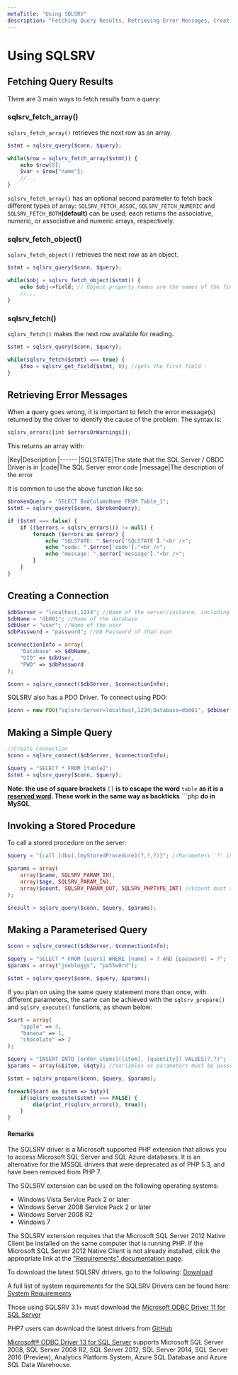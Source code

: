 ```yaml
---
metaTitle: "Using SQLSRV"
description: "Fetching Query Results, Retrieving Error Messages, Creating a Connection, Making a Simple Query, Invoking a Stored Procedure, Making a Parameterised Query"
---
```


# Using SQLSRV



## Fetching Query Results


There are 3 main ways to fetch results from a query:

### sqlsrv_fetch_array()

`sqlsrv_fetch_array()` retrieves the next row as an array.

```php
$stmt = sqlsrv_query($conn, $query);

while($row = sqlsrv_fetch_array($stmt)) {
    echo $row[0];
    $var = $row["name"];
    //...
}

```

`sqlsrv_fetch_array()` has an optional second parameter to fetch back different types of array: `SQLSRV_FETCH_ASSOC`, `SQLSRV_FETCH_NUMERIC` and `SQLSRV_FETCH_BOTH`**(default)** can be used; each returns the associative, numeric, or associative and numeric arrays, respectively.

### sqlsrv_fetch_object()

`sqlsrv_fetch_object()` retrieves the next row as an object.

```php
$stmt = sqlsrv_query($conn, $query);

while($obj = sqlsrv_fetch_object($stmt)) {
    echo $obj->field; // Object property names are the names of the fields from the query
    //...
}

```

### sqlsrv_fetch()

`sqlsrv_fetch()` makes the next row available for reading.

```php
$stmt = sqlsrv_query($conn, $query);

while(sqlsrv_fetch($stmt) === true) {
    $foo = sqlsrv_get_field($stmt, 0); //gets the first field -
}

```



## Retrieving Error Messages


When a query goes wrong, it is important to fetch the error message(s) returned by the driver to identify the cause of the problem. The syntax is:

```php
sqlsrv_errors([int $errorsOrWarnings]);

```

This returns an array with:

|Key|Description
|------
|SQLSTATE|The state that the SQL Server / OBDC Driver is in
|code|The SQL Server error code
|message|The description of the error

It is common to use the above function like so:

```php
$brokenQuery = "SELECT BadColumnName FROM Table_1";
$stmt = sqlsrv_query($conn, $brokenQuery);

if ($stmt === false) {
    if (($errors = sqlsrv_errors()) != null) {
        foreach ($errors as $error) {
            echo "SQLSTATE: ".$error['SQLSTATE']."<br />";
            echo "code: ".$error['code']."<br />";
            echo "message: ".$error['message']."<br />";
        }
    }
}

```



## Creating a Connection


```php
$dbServer = "localhost,1234"; //Name of the server/instance, including optional port number (default is 1433)
$dbName = "db001"; //Name of the database
$dbUser = "user"; //Name of the user
$dbPassword = "password"; //DB Password of that user

$connectionInfo = array(
    "Database" => $dbName, 
    "UID" => $dbUser,
    "PWD" => $dbPassword
);

$conn = sqlsrv_connect($dbServer, $connectionInfo);

```

SQLSRV also has a PDO Driver. To connect using PDO:

```php
$conn = new PDO("sqlsrv:Server=localhost,1234;Database=db001", $dbUser, $dbPassword);

```



## Making a Simple Query


```php
//Create Connection
$conn = sqlsrv_connect($dbServer, $connectionInfo);

$query = "SELECT * FROM [table]"; 
$stmt = sqlsrv_query($conn, $query);

```

**Note: the use of square brackets** `[]` **is to escape the word** `table` **as it is a [reserved word](https://msdn.microsoft.com/en-us/library/ms189822.aspx). These work in the same way as backticks** ```php **do in MySQL**.



## Invoking a Stored Procedure


To call a stored procedure on the server:

```php
$query = "{call [dbo].[myStoredProcedure](?,?,?)}"; //Parameters '?' includes OUT parameters

$params = array(
    array($name, SQLSRV_PARAM_IN),
    array($age, SQLSRV_PARAM_IN),
    array($count, SQLSRV_PARAM_OUT, SQLSRV_PHPTYPE_INT) //$count must already be initialised
);

$result = sqlsrv_query($conn, $query, $params);

```



## Making a Parameterised Query


```php
$conn = sqlsrv_connect($dbServer, $connectionInfo);

$query = "SELECT * FROM [users] WHERE [name] = ? AND [password] = ?";
$params = array("joebloggs", "pa55w0rd");

$stmt = sqlsrv_query($conn, $query, $params);

```

If you plan on using the same query statement more than once, with different parameters, the same can be achieved with the `sqlsrv_prepare()` and `sqlsrv_execute()` functions, as shown below:

```php
$cart = array(
    "apple" => 3,
    "banana" => 1,
    "chocolate" => 2
);

$query = "INSERT INTO [order_items]([item], [quantity]) VALUES(?,?)";
$params = array(&$item, &$qty); //Variables as parameters must be passed by reference

$stmt = sqlsrv_prepare($conn, $query, $params);

foreach($cart as $item => $qty){
    if(sqlsrv_execute($stmt) === FALSE) {
        die(print_r(sqlsrv_errors(), true));
    }
}

```



#### Remarks


The SQLSRV driver is a Microsoft supported PHP extension that allows you to access Microsoft SQL Server and SQL Azure databases. It is an alternative for the MSSQL drivers that were deprecated as of PHP 5.3, and have been removed from PHP 7.

The SQLSRV extension can be used on the following operating systems:

- Windows Vista Service Pack 2 or later
- Windows Server 2008 Service Pack 2 or later
- Windows Server 2008 R2
- Windows 7

The SQLSRV extension requires that the Microsoft SQL Server 2012 Native Client be installed on the same computer that is running PHP. If the Microsoft SQL Server 2012 Native Client is not already installed, click the appropriate link at the ["Requirements" documentation page](http://php.net/manual/en/sqlsrv.requirements.php).

To download the latest SQLSRV drivers, go to the following: [Download](https://msdn.microsoft.com/en-us/library/mt683517.aspx)

A full list of system requirements for the SQLSRV Drivers can be found here: [System Requirements](https://msdn.microsoft.com/en-us/library/cc296170.aspx)

Those using SQLSRV 3.1+ must download the [Microsoft ODBC Driver 11 for SQL Server](https://www.microsoft.com/en-us/download/details.aspx?id=36434)

PHP7 users can download the latest drivers from [GitHub](https://github.com/Azure/msphpsql/tree/PHP-7.0)

[Microsoft® ODBC Driver 13 for SQL Server](https://www.microsoft.com/en-us/download/details.aspx?id=50420) supports Microsoft SQL Server 2008, SQL Server 2008 R2, SQL Server 2012, SQL Server 2014, SQL Server 2016 (Preview), Analytics Platform System, Azure SQL Database and Azure SQL Data Warehouse.

